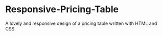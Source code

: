 # Responsive-Pricing-Table
A lovely and responsive design of a pricing table written with HTML and CSS
